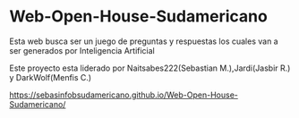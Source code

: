 # Web-Open-House-Sudamericano

Esta web busca ser un juego de preguntas y respuestas los cuales van a ser generados por Inteligencia Artificial

Este proyecto esta liderado por Naitsabes222(Sebastian M.),Jardi(Jasbir R.) y DarkWolf(Menfis C.)

https://sebasinfobsudamericano.github.io/Web-Open-House-Sudamericano/

